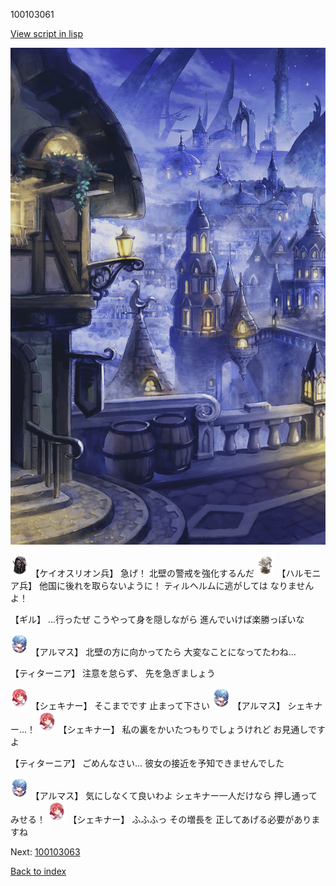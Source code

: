 100103061

[View script in lisp](../scripts/100103061.txt)

![101_city_night1.png](../images/backgrounds/101_city_night1.png)

<img src="../images/units/3820001.png" alt="3820001.png" height="34"/>
【ケイオスリオン兵】
急げ！
北壁の警戒を強化するんだ

<img src="../images/units/3810001.png" alt="3810001.png" height="34"/>
【ハルモニア兵】
他国に後れを取らないように！
ティルヘルムに逃がしては
なりませんよ！

【ギル】
…行ったぜ
こうやって身を隠しながら
進んでいけば楽勝っぽいな

<img src="../images/units/3103811.png" alt="3103811.png" height="34"/>
【アルマス】
北壁の方に向かってたら
大変なことになってたわね…

【ティターニア】
注意を怠らず、
先を急ぎましょう

<img src="../images/units/3400711.png" alt="3400711.png" height="34"/>
【シェキナー】
そこまでです
止まって下さい

<img src="../images/units/3103811.png" alt="3103811.png" height="34"/>
【アルマス】
シェキナー…！

<img src="../images/units/3400711.png" alt="3400711.png" height="34"/>
【シェキナー】
私の裏をかいたつもりでしょうけれど
お見通しですよ

【ティターニア】
ごめんなさい…
彼女の接近を予知できませんでした

<img src="../images/units/3103811.png" alt="3103811.png" height="34"/>
【アルマス】
気にしなくて良いわよ
シェキナー一人だけなら
押し通ってみせる！

<img src="../images/units/3400711.png" alt="3400711.png" height="34"/>
【シェキナー】
ふふふっ
その増長を
正してあげる必要がありますね

Next: [100103063](100103063.md)

[Back to index](index.md)
